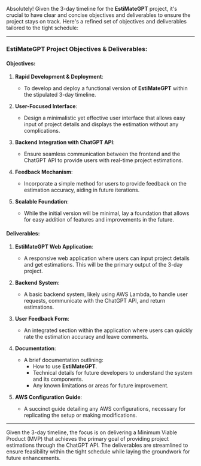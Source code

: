 Absolutely! Given the 3-day timeline for the **EstiMateGPT** project, it's crucial to have clear and concise objectives and deliverables to ensure the project stays on track. Here's a refined set of objectives and deliverables tailored to the tight schedule:

---

### **EstiMateGPT Project Objectives & Deliverables**:

#### **Objectives**:

1. **Rapid Development & Deployment**:
   - To develop and deploy a functional version of **EstiMateGPT** within the stipulated 3-day timeline.

2. **User-Focused Interface**:
   - Design a minimalistic yet effective user interface that allows easy input of project details and displays the estimation without any complications.

3. **Backend Integration with ChatGPT API**:
   - Ensure seamless communication between the frontend and the ChatGPT API to provide users with real-time project estimations.

4. **Feedback Mechanism**:
   - Incorporate a simple method for users to provide feedback on the estimation accuracy, aiding in future iterations.

5. **Scalable Foundation**:
   - While the initial version will be minimal, lay a foundation that allows for easy addition of features and improvements in the future.

#### **Deliverables**:

1. **EstiMateGPT Web Application**:
   - A responsive web application where users can input project details and get estimations. This will be the primary output of the 3-day project.

2. **Backend System**:
   - A basic backend system, likely using AWS Lambda, to handle user requests, communicate with the ChatGPT API, and return estimations.

3. **User Feedback Form**:
   - An integrated section within the application where users can quickly rate the estimation accuracy and leave comments.

4. **Documentation**:
   - A brief documentation outlining:
     - How to use **EstiMateGPT**.
     - Technical details for future developers to understand the system and its components.
     - Any known limitations or areas for future improvement.

5. **AWS Configuration Guide**:
   - A succinct guide detailing any AWS configurations, necessary for replicating the setup or making modifications.

---

Given the 3-day timeline, the focus is on delivering a Minimum Viable Product (MVP) that achieves the primary goal of providing project estimations through the ChatGPT API. The deliverables are streamlined to ensure feasibility within the tight schedule while laying the groundwork for future enhancements.